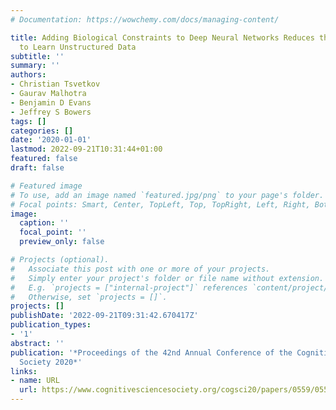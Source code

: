 ```yaml
---
# Documentation: https://wowchemy.com/docs/managing-content/

title: Adding Biological Constraints to Deep Neural Networks Reduces their Capacity
  to Learn Unstructured Data
subtitle: ''
summary: ''
authors:
- Christian Tsvetkov
- Gaurav Malhotra
- Benjamin D Evans
- Jeffrey S Bowers
tags: []
categories: []
date: '2020-01-01'
lastmod: 2022-09-21T10:31:44+01:00
featured: false
draft: false

# Featured image
# To use, add an image named `featured.jpg/png` to your page's folder.
# Focal points: Smart, Center, TopLeft, Top, TopRight, Left, Right, BottomLeft, Bottom, BottomRight.
image:
  caption: ''
  focal_point: ''
  preview_only: false

# Projects (optional).
#   Associate this post with one or more of your projects.
#   Simply enter your project's folder or file name without extension.
#   E.g. `projects = ["internal-project"]` references `content/project/deep-learning/index.md`.
#   Otherwise, set `projects = []`.
projects: []
publishDate: '2022-09-21T09:31:42.670417Z'
publication_types:
- '1'
abstract: ''
publication: '*Proceedings of the 42nd Annual Conference of the Cognitive Science
  Society 2020*'
links:
- name: URL
  url: https://www.cognitivesciencesociety.org/cogsci20/papers/0559/0559.pdf
---
```

